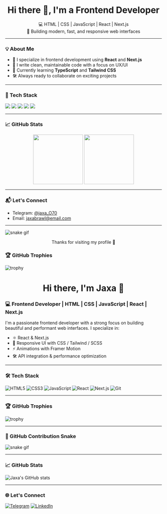 
<h1 align="center">Hi there 👋, I'm a Frontend Developer</h1>

<p align="center">
  💻 HTML | CSS | JavaScript | React | Next.js<br>
  🚀 Building modern, fast, and responsive web interfaces
</p>

---

### 💡 About Me
- 🎯 I specialize in frontend development using **React** and **Next.js**
- 🔧 I write clean, maintainable code with a focus on UX/UI
- 🌱 Currently learning **TypeScript** and **Tailwind CSS**
- 🛠️ Always ready to collaborate on exciting projects

---

### 🧰 Tech Stack
<p>
  <img src="https://img.shields.io/badge/HTML5-E34F26?style=flat&logo=html5&logoColor=white"/>
  <img src="https://img.shields.io/badge/CSS3-1572B6?style=flat&logo=css3&logoColor=white"/>
  <img src="https://img.shields.io/badge/JavaScript-F7DF1E?style=flat&logo=javascript&logoColor=black"/>
  <img src="https://img.shields.io/badge/React-20232A?style=flat&logo=react&logoColor=61DAFB"/>
  <img src="https://img.shields.io/badge/Next.js-000000?style=flat&logo=nextdotjs&logoColor=white"/>
</p>

---

### 📈 GitHub Stats
<p align="center">
  <img src="https://github-readme-stats.vercel.app/api?username=Jaxa123&show_icons=true&theme=react" height="160"/>
  <img src="https://github-readme-stats.vercel.app/api/top-langs/?username=Jaxa123&layout=compact&theme=react" height="160"/>
</p>

---

### 📬 Let's Connect
- Telegram: [@jaxa_O70](https://t.me/jaxa_O70)
- Email: jaxabrawl@email.com

---


![snake gif](https://github.com/Jaxa123/Jaxa123/blob/output/github-contribution-grid-snake.svg)


<p align="center">Thanks for visiting my profile 🤝</p>

### 🏆 GitHub Trophies

![trophy](https://github-profile-trophy.vercel.app/?username=Jaxa123&theme=onedark&row=2&column=3)

<h1 align="center">Hi there, I'm Jaxa 👋</h1>

### 💻 Frontend Developer | HTML | CSS | JavaScript | React | Next.js

I'm a passionate frontend developer with a strong focus on building beautiful and performant web interfaces. I specialize in:

- ⚛️ React & Next.js
- 🎨 Responsive UI with CSS / Tailwind / SCSS
- ⚡ Animations with Framer Motion
- 🛠 API integration & performance optimization

---

### 🛠 Tech Stack

![HTML5](https://img.shields.io/badge/-HTML5-E34F26?logo=html5&logoColor=fff)
![CSS3](https://img.shields.io/badge/-CSS3-1572B6?logo=css3)
![JavaScript](https://img.shields.io/badge/-JavaScript-F7DF1E?logo=javascript&logoColor=000)
![React](https://img.shields.io/badge/-React-61DAFB?logo=react&logoColor=000)
![Next.js](https://img.shields.io/badge/-Next.js-000?logo=nextdotjs)
![Git](https://img.shields.io/badge/-Git-F05032?logo=git&logoColor=fff)

---

### 🏆 GitHub Trophies

![trophy](https://github-profile-trophy.vercel.app/?username=Jaxa123&theme=onedark&row=2&column=3)

---

### 🐍 GitHub Contribution Snake

![snake gif](https://github.com/Jaxa123/Jaxa123/blob/output/github-contribution-grid-snake.svg)

---

### 📈 GitHub Stats

![Jaxa's GitHub stats](https://github-readme-stats.vercel.app/api?username=Jaxa123&show_icons=true&theme=tokyonight)

---

### 🌐 Let's Connect

[![Telegram](https://img.shields.io/badge/Telegram-2CA5E0?logo=telegram&logoColor=white)](https://t.me/your_username)
[![LinkedIn](https://img.shields.io/badge/LinkedIn-0077B5?logo=linkedin&logoColor=white)](https://linkedin.com/in/your_username)


